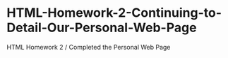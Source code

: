 # HTML-Homework-2-Continuing-to-Detail-Our-Personal-Web-Page
HTML Homework 2 / Completed the Personal Web Page
